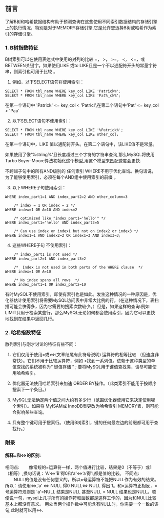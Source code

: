## 前言
了解B树和哈希数据结构有助于预测查询在这些使用不同索引数据结构的存储引擎上的执行情况，特别是对于MEMORY存储引擎,它是允许您选择B树或哈希作为索引的存储引擎。
### 1. B树指数特征
B树索引可以在使用表达式中使用的对列的比较 =， >， >=， <， <=，或BETWEEN关键字。如果使用LIKE 或to LIKE且是一个不以通配符开头的常量字符串，则索引也可用于比较 。
1. 例如，以下SELECT语句将使用索引：
````mysql
SELECT * FROM tbl_name WHERE key_col LIKE 'Patrick%';
SELECT * FROM tbl_name WHERE key_col LIKE 'Pat%_ck%';
````
在第一个语句中 'Patrick' <= key_col < 'Patricl',在第二个语句中'Pat' <= key_col < 'Pau'

2. 以下SELECT语句不使用索引：
````mysql
SELECT * FROM tbl_name WHERE key_col LIKE '%Patrick%';
SELECT * FROM tbl_name WHERE key_col LIKE other_col;
````
在第一个语句中，LIKE 值以通配符开头。在第二个语句中，该LIKE值不是常量。

如果使用了像'%string%'且长度超过三个字符的字符串查询,那么MySQL将使用Turbo Boyer-Moore算法初始化这个模型,用这个模型来匹配速度会更快.

不跨越子句中的所有AND级别的 任何索引 WHERE不用于优化查询。换句话说，为了能够使用索引，必须在每个AND组中使用索引的前缀 。

3. 以下WHERE子句使用索引：
````mysql
WHERE index_part1=1 AND index_part2=2 AND other_column=3

    /* index = 1 OR index = 2 */
WHERE index=1 OR A=10 AND index=2

    /* optimized like "index_part1='hello'" */
WHERE index_part1='hello' AND index_part3=5

    /* Can use index on index1 but not on index2 or index3 */
WHERE index1=1 AND index2=2 OR index1=3 AND index3=3;
````
4. 这些WHERE子句 不使用索引：

````mysql
    /* index_part1 is not used */
WHERE index_part2=1 AND index_part3=2

    /*  Index is not used in both parts of the WHERE clause  */
WHERE index=1 OR A=10

    /* No index spans all rows  */
WHERE index_part1=1 OR index_part2=10
````
有时MySQL不使用索引，即使有索引也是如此。发生这种情况的一种原因是，优化器估计使用索引将需要MySQL访问表中非常大比例的行。（在这种情况下，表扫描可能会快得多，因为它需要的搜索次数较少。）但是，如果这样的查询:例如LIMIT只用于检索某些行，那么MySQL无论如何都会使用索引，因为它可以更快地找到在结果中返回几行。

### 2. 哈希指数特征
散列索引与刚才讨论的特征有些不同：

1. 它们仅用于使用=或<=>(文章结尾有此符号说明) 运算符的相等比较 （但速度非常快）。它们不用于比较运算符，例如 <找到一系列值。依赖于这种类型的单值查找的系统被称为“ 键值存储 ” ; 要将MySQL用于键值查找类，请尽可能使用哈希索引。

2. 优化器无法使用哈希索引来加速 ORDER BY操作。（此类索引不能用于按顺序搜索下一个条目。）

3. MySQL无法确定两个值之间大约有多少行（范围优化器使用它来决定使用哪个索引）。如果将 MyISAM或 InnoDB表更改为哈希索引 MEMORY表，则可能会影响某些查询。

4. 只有整个键可用于搜索行。（使用B树索引，键的任何最左边的前缀都可用于查找行。）
### 附录
#### 解释=和<=>的区别:
相同点:
　　像常规的=运算符一样，两个值进行比较，结果是0（不等于）或1（相等）,换句话说：’A'<=>’B'得0和’a'<=>’a‘得1,都是值的比较。
不同点:
　　NULL的值是没有任何意义的。所以=号运算符不能把NULL作为有效的结果。所以：请使用<=>,'a' <=> NULL 得0   NULL<=> NULL 得出 1。和=运算符正相反，=号运算符规则是 'a'=NULL 结果是NULL 甚至NULL = NULL 结果也是NULL。顺便说一句，mysql上几乎所有的操作符和函数都是这样工作的，因为和NULL比较基本上都没有意义。
用处当两个操作数中可能含有NULL时，你需要一个一致的语句,此时就可以用<=>.
